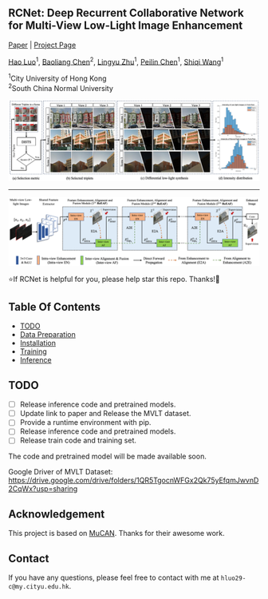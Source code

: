 ## RCNet: Deep Recurrent Collaborative Network for Multi-View Low-Light Image Enhancement

[Paper](https://github.com/hluo29/RCNet) | [Project Page](https://github.com/hluo29/RCNet)


[Hao Luo](https://github.com/hluo29/RCNet)<sup>1</sup>, [Baoliang Chen](https://baoliang93.github.io/)<sup>2</sup>, [Lingyu Zhu](https://github.com/hluo29/RCNet)<sup>1</sup>, [Peilin Chen](https://github.com/hluo29/RCNet)<sup>1</sup>, [Shiqi Wang](https://scholar.google.com.hk/citations?hl=en&user=Pr7s2VUAAAAJ&view_op=list_works&sortby=pubdate)<sup>1</sup>

<sup>1</sup>City University of Hong Kong<br><sup>2</sup>South China Normal University

<p align="center">
    <img src="docs/static/images/fig-dataset-statistics.png">
</p>

---

<p align="center">
    <img src="docs/static/images/fig3-framework.png">
</p>

:star:If RCNet is helpful for you, please help star this repo. Thanks!:hugs:

## Table Of Contents

- [TODO](#todo)
- [Data Preparation](#data)
- [Installation](#env)
- [Training](#training)
- [Inference](#inference)

## <a name="todo"></a>TODO

- [ ] Release inference code and pretrained models.
- [ ] Update link to paper and Release the MVLT dataset.
- [ ] Provide a runtime environment with pip.
- [ ] Release inference code and pretrained models.
- [ ] Release train code and training set.

The code and pretrained model will be made available soon.

Google Driver of MVLT Dataset: https://drive.google.com/drive/folders/1QR5TgocnWFGx2Qk75yEfqmJwvnD2CqWx?usp=sharing

## Acknowledgement

This project is based on [MuCAN](https://github.com/dvlab-research/Simple-SR). Thanks for their awesome work.

## Contact

If you have any questions, please feel free to contact with me at `hluo29-c@my.cityu.edu.hk`.

